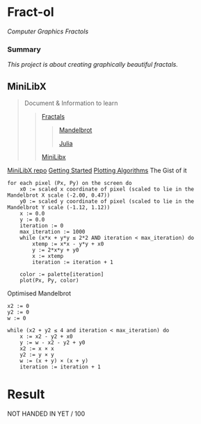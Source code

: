# Fract-ol
*Computer Graphics Fractols*

### Summary
*This project is about creating graphically beautiful fractals.*

## MiniLibX


>Document & Information to learn
>>[Fractals]()
>>> [Mandelbrot]()
>>> 
>>> [Julia]()
>>
>>[MiniLibx](https://harm-smits.github.io/42docs/libs/minilibx/getting_started.html)

[MiniLibX repo](https://github.com/42Paris/minilibx-linux)
[Getting Started](https://aurelienbrabant.fr/blog/getting-started-with-the-minilibx)
[Plotting Algorithms](https://en.wikipedia.org/wiki/Plotting_algorithms_for_the_Mandelbrot_set)
The Gist of it
```
for each pixel (Px, Py) on the screen do
    x0 := scaled x coordinate of pixel (scaled to lie in the Mandelbrot X scale (-2.00, 0.47))
    y0 := scaled y coordinate of pixel (scaled to lie in the Mandelbrot Y scale (-1.12, 1.12))
    x := 0.0
    y := 0.0
    iteration := 0
    max_iteration := 1000
    while (x*x + y*y ≤ 2*2 AND iteration < max_iteration) do
        xtemp := x*x - y*y + x0
        y := 2*x*y + y0
        x := xtemp
        iteration := iteration + 1
    
    color := palette[iteration]
    plot(Px, Py, color)
```
Optimised Mandelbrot
```
x2 := 0
y2 := 0
w := 0

while (x2 + y2 ≤ 4 and iteration < max_iteration) do
    x := x2 - y2 + x0
    y := w - x2 - y2 + y0
    x2 := x × x
    y2 := y × y
    w := (x + y) × (x + y)
    iteration := iteration + 1
```


# Result
NOT HANDED IN YET / 100

